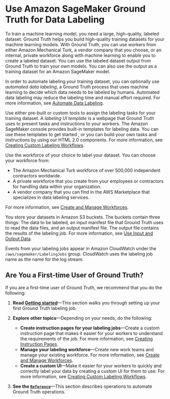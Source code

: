 # Use Amazon SageMaker Ground Truth for Data Labeling<a name="sms"></a>

To train a machine learning model, you need a large, high\-quality, labeled dataset\. Ground Truth helps you build high\-quality training datasets for your machine learning models\. With Ground Truth, you can use workers from either Amazon Mechanical Turk, a vendor company that you choose, or an internal, private workforce along with machine learning to enable you to create a labeled dataset\. You can use the labeled dataset output from Ground Truth to train your own models\. You can also use the output as a training dataset for an Amazon SageMaker model\.

In order to automate labeling your training dataset, you can optionally use *automated data labeling*, a Ground Truth process that uses machine learning to decide which data needs to be labeled by humans\. Automated data labeling may reduce the labeling time and manual effort required\. For more information, see [Automate Data Labeling](sms-automated-labeling.md)\.

Use either pre\-built or custom tools to assign the labeling tasks for your training dataset\. A *labeling UI template* is a webpage that Ground Truth uses to present tasks and instructions to your workers\. The Amazon SageMaker console provides built\-in templates for labeling data\. You can use these templates to get started , or you can build your own tasks and instructions by using our HTML 2\.0 components\. For more information, see [Creating Custom Labeling Workflows](sms-custom-templates.md)\.  

Use the workforce of your choice to label your dataset\. You can choose your workforce from:
+ The Amazon Mechanical Turk workforce of over 500,000 independent contractors worldwide\.
+ A private workforce that you create from your employees or contractors for handling data within your organization\.
+ A vendor company that you can find in the AWS Marketplace that specializes in data labeling services\.

For more information, see [Create and Manage Workforces](sms-workforce-management.md)\.

You store your datasets in Amazon S3 buckets\. The buckets contain three things: The data to be labeled, an input manifest file that Ground Truth uses to read the data files, and an output manifest file\. The output file contains the results of the labeling job\. For more information, see [Use Input and Output Data](sms-data.md)\.

Events from your labeling jobs appear in Amazon CloudWatch under the `/aws/sagemaker/LabelingJobs` group\. CloudWatch uses the labeling job name as the name for the log stream\.

## Are You a First\-time User of Ground Truth?<a name="what-first-time"></a>

If you are a first\-time user of Ground Truth, we recommend that you do the following:

1. **Read [Getting started](sms-getting-started.md)**—This section walks you through setting up your first Ground Truth labeling job\.

1. **Explore other topics**—Depending on your needs, do the following:
   + **Create instruction pages for your labeling jobs**—Create a custom instruction page that makes it easier for your workers to understand the requirements of the job\. For more information, see [Creating Instruction Pages](sms-creating-instruction-pages.md)\.
   + **Manage your labeling workforce**—Create new work teams and manage your existing workforce\. For more information, see [Create and Manage Workforces](sms-workforce-management.md)\.
   + **Create a custom UI**—Make it easier for your workers to quickly and correctly label your data by creating a custom UI for them to use\. For more information, see [Creating Custom Labeling Workflows](sms-custom-templates.md)\.

1. **See the [ `Reference`](https://docs.aws.amazon.com/sagemaker/latest/APIReference/API_Reference.html)**—This section describes operations to automate Ground Truth operations\.